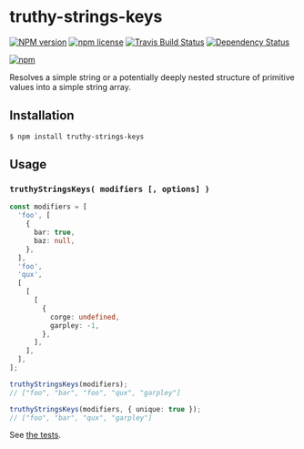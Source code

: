 # truthy-strings-keys

[![NPM version](http://img.shields.io/npm/v/truthy-strings-keys.svg?style=flat)](https://www.npmjs.org/package/truthy-strings-keys)
[![npm license](http://img.shields.io/npm/l/truthy-strings-keys.svg?style=flat-square)](https://www.npmjs.org/package/truthy-strings-keys)
[![Travis Build Status](https://img.shields.io/travis/jedmao/truthy-strings-keys.svg)](https://travis-ci.org/jedmao/truthy-strings-keys)
[![Dependency Status](https://gemnasium.com/badges/github.com/jedmao/truthy-strings-keys.svg)](https://gemnasium.com/github.com/jedmao/truthy-strings-keys)

[![npm](https://nodei.co/npm/truthy-strings-keys.svg?downloads=true)](https://nodei.co/npm/truthy-strings-keys/)

Resolves a simple string or a potentially deeply nested structure of primitive
values into a simple string array.

## Installation

```
$ npm install truthy-strings-keys
```

## Usage

### `truthyStringsKeys( modifiers [, options] )`

```ts
const modifiers = [
  'foo', [
    {
      bar: true,
      baz: null,
    },
  ],
  'foo',
  'qux',
  [
    [
      [
        {
          corge: undefined,
          garpley: -1,
        },
      ],
    ],
  ],
];

truthyStringsKeys(modifiers);
// ["foo", "bar", "foo", "qux", "garpley"]

truthyStringsKeys(modifiers, { unique: true });
// ["foo", "bar", "qux", "garpley"]
```

See [the tests](https://github.com/jedmao/truthy-strings-keys/blob/master/src/index.test.ts).

